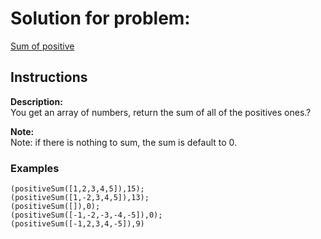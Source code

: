 # Solution for problem:

[Sum of positive](https://www.codewars.com/kata/5715eaedb436cf5606000381/)

## Instructions

**Description:**  
You get an array of numbers, return the sum of all of the positives ones.?

**Note:**  
Note: if there is nothing to sum, the sum is default to 0.

### Examples

```plaintext
(positiveSum([1,2,3,4,5]),15);
(positiveSum([1,-2,3,4,5]),13);
(positiveSum([]),0);
(positiveSum([-1,-2,-3,-4,-5]),0);
(positiveSum([-1,2,3,4,-5]),9)
```
